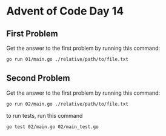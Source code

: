 # Advent of Code Day 14

## First Problem

Get the answer to the first problem by running this command:

```bash
go run 01/main.go ./relative/path/to/file.txt
```

## Second Problem

Get the answer to the first problem by running this command:

```bash
go run 02/main.go ./relative/path/to/file.txt
```

to run tests, run this command

```bash
go test 02/main.go 02/main_test.go
```
